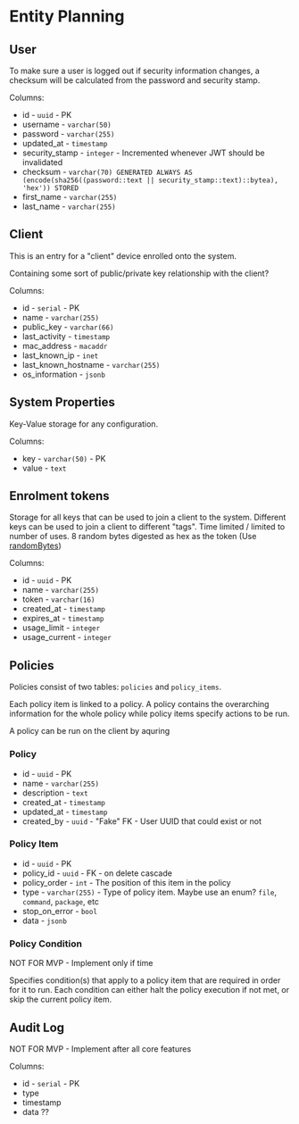 # Entity Planning

## User

To make sure a user is logged out if security information changes, a checksum will be calculated from the password and security stamp.

Columns:
- id - `uuid` - PK
- username - `varchar(50)`
- password - `varchar(255)`
- updated_at - `timestamp`
- security_stamp - `integer` - Incremented whenever JWT should be invalidated
- checksum - `varchar(70) GENERATED ALWAYS AS (encode(sha256((password::text || security_stamp::text)::bytea), 'hex')) STORED` 
- first_name - `varchar(255)`
- last_name - `varchar(255)`

## Client

This is an entry for a "client" device enrolled onto the system.

Containing some sort of public/private key relationship with the client?

Columns:
- id - `serial` - PK
- name - `varchar(255)`
- public_key - `varchar(66)` 
- last_activity - `timestamp`
- mac_address - `macaddr`
- last_known_ip - `inet`
- last_known_hostname - `varchar(255)`
- os_information - `jsonb`


## System Properties

Key-Value storage for any configuration. 

Columns:
- key - `varchar(50)` - PK
- value - `text`

## Enrolment tokens

Storage for all keys that can be used to join a client to the system. Different keys can be used to join a client to different "tags". Time limited / limited to number of uses. 8 random bytes digested as hex as the token (Use [randomBytes](https://nodejs.org/api/crypto.html#cryptorandombytessize-callback))

Columns:
- id - `uuid` - PK
- name - `varchar(255)`
- token - `varchar(16)`
- created_at - `timestamp`
- expires_at - `timestamp`
- usage_limit - `integer`
- usage_current - `integer`

## Policies

Policies consist of two tables: `policies` and `policy_items`.

Each policy item is linked to a policy. A policy contains the overarching information for the whole policy while policy items specify actions to be run.

A policy can be run on the client by aquring 

### Policy
- id - `uuid` - PK
- name - `varchar(255)`
- description - `text`
- created_at - `timestamp`
- updated_at - `timestamp`
- created_by - `uuid` - "Fake" FK - User UUID that could exist or not

### Policy Item
- id - `uuid` - PK
- policy_id - `uuid` - FK - on delete cascade
- policy_order - `int` - The position of this item in the policy
- type - `varchar(255)` - Type of policy item. Maybe use an enum? `file`, `command`, `package`, etc
- stop_on_error - `bool`
- data - `jsonb`

### Policy Condition
NOT FOR MVP - Implement only if time

Specifies condition(s) that apply to a policy item that are required in order for it to run. Each condition can either halt the policy execution if not met, or skip the current policy item.

## Audit Log

NOT FOR MVP - Implement after all core features

Columns:
- id - `serial` - PK
- type
- timestamp
- data ??